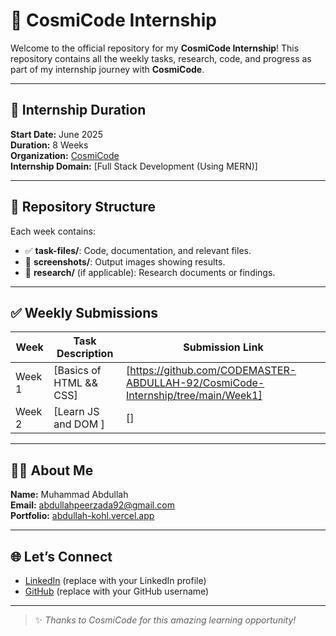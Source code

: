 # 🌟 CosmiCode Internship

Welcome to the official repository for my **CosmiCode Internship**! This repository contains all the weekly tasks, research, code, and progress as part of my internship journey with **CosmiCode**.

---

## 📅 Internship Duration

**Start Date:** June 2025  
**Duration:** 8 Weeks  
**Organization:** [CosmiCode](https://www.linkedin.com/company/cosmicode/)  
**Internship Domain:** [Full Stack Development (Using MERN)]

---

## 📁 Repository Structure


Each week contains:
- ✅ **task-files/**: Code, documentation, and relevant files.
- 📸 **screenshots/**: Output images showing results.
- 📄 **research/** (if applicable): Research documents or findings.

---

## ✅ Weekly Submissions

| Week | Task Description | Submission Link |
|------|------------------|------------------|
| Week 1 | [Basics of HTML && CSS] | [https://github.com/CODEMASTER-ABDULLAH-92/CosmiCode-Internship/tree/main/Week1] |
| Week 2 | [Learn JS and DOM ] | [] |
---
## 🧑‍💻 About Me

**Name:** Muhammad Abdullah  
**Email:** abdullahpeerzada92@gmail.com  
**Portfolio:** [abdullah-kohl.vercel.app](https://abdullah-kohl.vercel.app)

---

## 🌐 Let’s Connect

- [LinkedIn](https://www.linkedin.com/in/muhammad-abdullah-671bb7322/) (replace with your LinkedIn profile)
- [GitHub](https://github.com/CODEMASTER-ABDULLAH-92) (replace with your GitHub username)

---

> ✨ *Thanks to CosmiCode for this amazing learning opportunity!*
